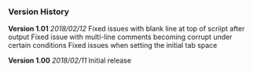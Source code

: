 ### Version History

**Version 1.01**
*2018/02/12*
Fixed issues with blank line at top of scriipt after output
Fixed issue with multi-line comments becoming corrupt under certain conditions
Fixed issues when setting the initial tab space

**Version 1.00**
*2018/02/11*
Initial release